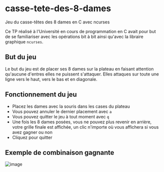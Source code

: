 # casse-tete-des-8-dames
Jeu du casse-têtes des 8 dames en C avec ncurses

Ce TP réalisé à l'Université en cours de programmation en C avait pour but de se familiariser avec les opérations bit à bit ainsi qu'avec la libraire graphique `ncurses`.

## But du jeu

Le but du jeu est de placer ses 8 dames sur la plateau en faisant attention qu'aucune d'entres elles ne puissent s'attaquer.
Elles attaques sur toute une ligne vers le haut, vers le bas et en diagonale.

## Fonctionnement du jeu

- Placez les dames avec la souris dans les cases du plateau
- Vous pouvez annuler le dernier placement avec `a`
- Vous pouvez quitter le jeu à tout moment avec `q`
- Une fois les 8 dames posées, vous ne pouvez plus revenir en arrière, votre grille finale est affichée, un clic n'importe où vous affichera si vous avez gagner ou non
- Cliquez pour quitter

## Exemple de combinaison gagnante

![image](https://user-images.githubusercontent.com/77984019/181786528-3aa4015f-b22c-4250-9f25-7e47965824a2.png)
